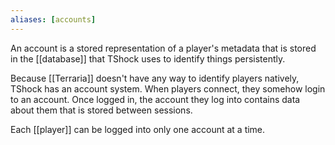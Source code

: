 ```yaml
---
aliases: [accounts]
---
```


An account is a stored representation of a player's metadata that is stored in the [[database]] that TShock uses to identify things persistently.

Because [[Terraria]] doesn't have any way to identify players natively, TShock has an account system. When players connect, they somehow login to an account. Once logged in, the account they log into contains data about them that is stored between sessions.

Each [[player]] can be logged into only one account at a time.
